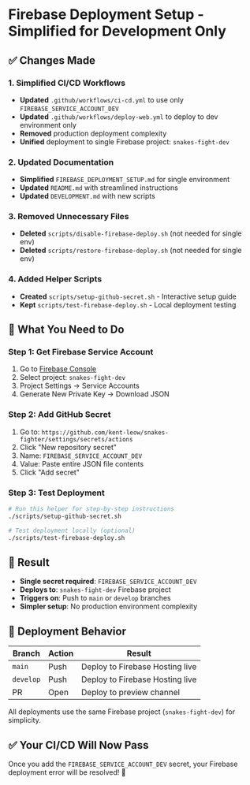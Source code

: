 # Firebase Deployment Setup - Simplified for Development Only

## ✅ Changes Made

### 1. Simplified CI/CD Workflows
- **Updated** `.github/workflows/ci-cd.yml` to use only `FIREBASE_SERVICE_ACCOUNT_DEV`
- **Updated** `.github/workflows/deploy-web.yml` to deploy to dev environment only
- **Removed** production deployment complexity
- **Unified** deployment to single Firebase project: `snakes-fight-dev`

### 2. Updated Documentation
- **Simplified** `FIREBASE_DEPLOYMENT_SETUP.md` for single environment
- **Updated** `README.md` with streamlined instructions
- **Updated** `DEVELOPMENT.md` with new scripts

### 3. Removed Unnecessary Files
- **Deleted** `scripts/disable-firebase-deploy.sh` (not needed for single env)
- **Deleted** `scripts/restore-firebase-deploy.sh` (not needed for single env)

### 4. Added Helper Scripts
- **Created** `scripts/setup-github-secret.sh` - Interactive setup guide
- **Kept** `scripts/test-firebase-deploy.sh` - Local deployment testing

## 🎯 What You Need to Do

### Step 1: Get Firebase Service Account
1. Go to [Firebase Console](https://console.firebase.google.com/)
2. Select project: `snakes-fight-dev`
3. Project Settings → Service Accounts
4. Generate New Private Key → Download JSON

### Step 2: Add GitHub Secret
1. Go to: `https://github.com/kent-leow/snakes-fighter/settings/secrets/actions`
2. Click "New repository secret"
3. Name: `FIREBASE_SERVICE_ACCOUNT_DEV`
4. Value: Paste entire JSON file contents
5. Click "Add secret"

### Step 3: Test Deployment
```bash
# Run this helper for step-by-step instructions
./scripts/setup-github-secret.sh

# Test deployment locally (optional)
./scripts/test-firebase-deploy.sh
```

## 🚀 Result

- **Single secret required**: `FIREBASE_SERVICE_ACCOUNT_DEV`
- **Deploys to**: `snakes-fight-dev` Firebase project
- **Triggers on**: Push to `main` or `develop` branches
- **Simpler setup**: No production environment complexity

## 🔧 Deployment Behavior

| Branch | Action | Result |
|---------|---------|---------|
| `main` | Push | Deploy to Firebase Hosting live |
| `develop` | Push | Deploy to Firebase Hosting live |
| PR | Open | Deploy to preview channel |

All deployments use the same Firebase project (`snakes-fight-dev`) for simplicity.

## ✅ Your CI/CD Will Now Pass

Once you add the `FIREBASE_SERVICE_ACCOUNT_DEV` secret, your Firebase deployment error will be resolved! 🎉
